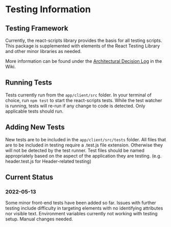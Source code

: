 # Testing Information

## Testing Framework

Currently, the react-scripts library provides the basis for all testing scripts. This package is supplemented with elements of the React Testing Library and other minor libraries as needed.

More information can be found under the [Architectural Decision Log](https://github.com/bcgov/CITZ-HybridWorkplace/wiki/Architectural-Decision-Log) in the Wiki.

## Running Tests

Tests currently run from the ```app/client/src``` folder. In your terminal of choice, run ```npm test``` to start the react-scripts tests.
While the test watcher is running, tests will re-run if any change to code is detected. Only applicable tests should run.

## Adding New Tests

New tests are to be included in the ```app/client/src/tests``` folder. 
All files that are to be included in testing require a .test.js file extension. Otherwise they will not be detected by the test runner.
Test files should be named appropriately based on the aspect of the application they are testing. (e.g. header.test.js for Header-related testing)

## Current Status

### 2022-05-13
Some minor front-end tests have been added so far. 
Issues with further testing include difficulty in targeting elements with no identifying attributes nor visible text.
Environment variables currently not working with testing setup. Manual changes needed.